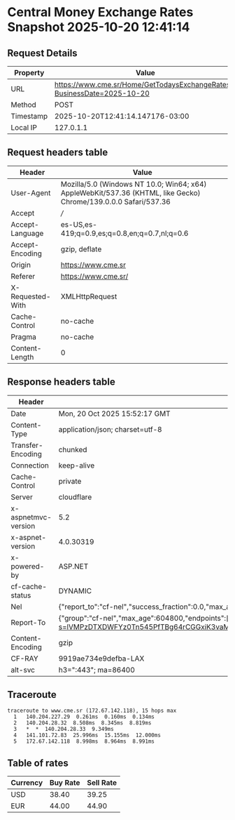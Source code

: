# Central Money Exchange Rates Snapshot 2025-10-20 12:41:14
## Request Details

| Property | Value |
|----------|-------|
| URL | https://www.cme.sr/Home/GetTodaysExchangeRates/?BusinessDate=2025-10-20 |
| Method | POST |
| Timestamp | 2025-10-20T12:41:14.147176-03:00 |
| Local IP | 127.0.1.1 |
    
## Request headers table

| Header | Value |
|--------|-------|
| User-Agent | Mozilla/5.0 (Windows NT 10.0; Win64; x64) AppleWebKit/537.36 (KHTML, like Gecko) Chrome/139.0.0.0 Safari/537.36 |
| Accept | */* |
| Accept-Language | es-US,es-419;q=0.9,es;q=0.8,en;q=0.7,nl;q=0.6 |
| Accept-Encoding | gzip, deflate |
| Origin | https://www.cme.sr |
| Referer | https://www.cme.sr/ |
| X-Requested-With | XMLHttpRequest |
| Cache-Control | no-cache |
| Pragma | no-cache |
| Content-Length | 0 |

    
## Response headers table
| Header | Value |
|--------|-------|
| Date | Mon, 20 Oct 2025 15:52:17 GMT |
| Content-Type | application/json; charset=utf-8 |
| Transfer-Encoding | chunked |
| Connection | keep-alive |
| Cache-Control | private |
| Server | cloudflare |
| x-aspnetmvc-version | 5.2 |
| x-aspnet-version | 4.0.30319 |
| x-powered-by | ASP.NET |
| cf-cache-status | DYNAMIC |
| Nel | {"report_to":"cf-nel","success_fraction":0.0,"max_age":604800} |
| Report-To | {"group":"cf-nel","max_age":604800,"endpoints":[{"url":"https://a.nel.cloudflare.com/report/v4?s=lVMPzDTXDWFYz0Tn545PfTBg64rCGGxiK3vaM%2F9Bp8RwSHdHEYD%2FBGIw2c6Tkl9ppn7w%2BIagOv3zyG3NJ03SGkRRog0NBKTRIX8%3D"}]} |
| Content-Encoding | gzip |
| CF-RAY | 9919ae734e9defba-LAX |
| alt-svc | h3=":443"; ma=86400 |

## Traceroute 

```
traceroute to www.cme.sr (172.67.142.118), 15 hops max
  1   140.204.227.29  0.261ms  0.160ms  0.134ms 
  2   140.204.28.32  8.508ms  8.345ms  8.819ms 
  3   *  *  140.204.28.33  9.349ms 
  4   141.101.72.83  25.996ms  15.155ms  12.000ms 
  5   172.67.142.118  8.998ms  8.964ms  8.991ms 

```


## Table of rates

| Currency | Buy Rate | Sell Rate |
|----------|----------|-----------|
| USD | 38.40 | 39.25 |
| EUR | 44.00 | 44.90 |
